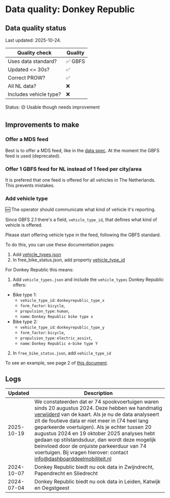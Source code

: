 # Data quality: Donkey Republic

## Data quality status

Last updated: 2025-10-24.

| **Quality check**           | **Quality**
| --                          | --          |
| Uses data standard?         | ✅ GBFS
| Updated <= 30s?             | ✅
| Correct PROW?               | ✅
| All NL data?                | ❌
| Includes vehicle type?      | ❌

Status: 🟡 Usable though needs improvement

## Improvements to make

### Offer a MDS feed

Best is to offer a MDS feed, like in the [data spec](https://docs.dashboarddeelmobiliteit.nl/data_feeds/for_monitoring/). At the moment the GBFS feed is used (deprecated).

### Offer 1 GBFS feed for NL instead of 1 feed per city/area

It is prefered that one feed is offered for all vehicles in The Netherlands. This prevents mistakes.

### Add vehicle type

🆕 The operator should communicate what kind of vehicle it's reporting. 

Since GBFS 2.1 there's a field, `vehicle_type_id`, that defines what kind of vehicle is offered.

Please start offering vehicle type in the feed, following the GBFS standard.

To do this, you can use these documentation pages: 

1. Add [vehicle_types.json](https://github.com/NABSA/gbfs/blob/master/gbfs.md#vehicle_typesjson-added-in-v21)
2. In free_bike_status.json, add property [vehicle_type_id](https://github.com/NABSA/gbfs/blob/master/gbfs.md#free_bike_statusjson)

For Donkey Republic this means:

1. Add `vehicle_types.json` and include the `vehicle_types` Donkey Republic offers:
  - Bike type 1:
    - `vehicle_type_id`: `donkeyrepublic_type_x`
    - `form_factor`: `bicycle`,
    - `propulsion_type`: `human`,
    - `name`: `Donkey Republic bike type x`
  - Bike type 2:
    - `vehicle_type_id`: `donkeyrepublic_type_y`
    - `form_factor`: `bicycle`,
    - `propulsion_type`: `electric_assist`,
    - `name`: `Donkey Republic e-bike type Y`
2. In `free_bike_status.json`, add `vehicle_type_id`

To see an example, see page 2 of [this document](https://docs.google.com/document/d/1P_oDBnFvr9qzo0_5YbnrCDYptFQV9ZUOJGfi8ACD1GE/edit#).

## Logs

| Updated    | Description
| ----       | ---
| 2025-10-19 | We constateerden dat er 74 spookvoertuigen waren sinds 20 augustus 2024. Deze hebben we handmatig [verwijderd](https://github.com/Stichting-CROW/dashboarddeelmobiliteit-datakwaliteit/issues/49#issuecomment-3419407070) van de kaart. Als je nu de data analyseert zit de foutieve data er niet meer in (74 heel lang geparkeerde voertuigen). Als je echter tussen 20 augustus 2024 en 19 oktober 2025 analyses hebt gedaan op stilstandsduur, dan wordt deze mogelijk beinvloed door de onjuiste parkeerduur van 74 voertuigen. Bij vragen hierover: contact info@dashboarddeelmobiliteit.nl
| 2024-10-07 | Donkey Republic biedt nu ook data in Zwijndrecht, Papendrecht en Sliedrecht
| 2024-07-04 | Donkey Republic biedt nu ook data in Leiden, Katwijk en Oegstgeest
